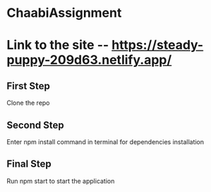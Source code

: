 # ChaabiAssignment 
# Link to the site -- https://steady-puppy-209d63.netlify.app/

## First Step 
Clone the repo
## Second Step
Enter npm install command in terminal for dependencies installation
## Final Step 
Run npm start to start the application
